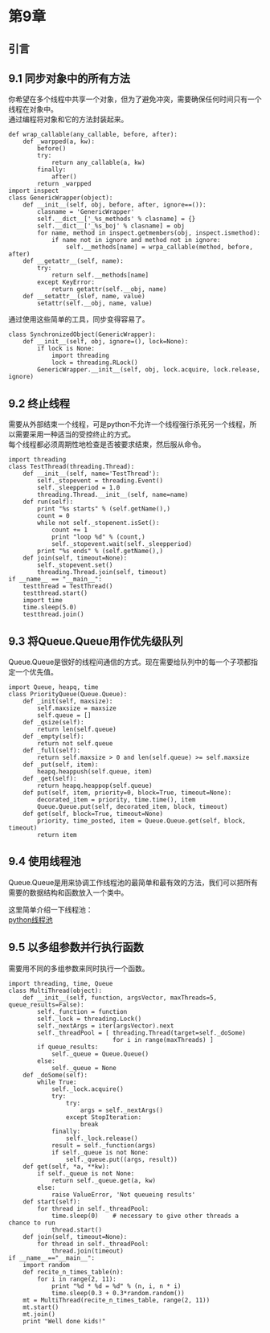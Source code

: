 第9章
========

引言
-----------

9.1 同步对象中的所有方法
--------------------------
你希望在多个线程中共享一个对象，但为了避免冲突，需要确保任何时间只有一个线程在对象中。  
通过编程将对象和它的方法封装起来。  

    def wrap_callable(any_callable, before, after):
        def _warpped(a, kw):
            before()
            try:
                return any_callable(a, kw)
            finally:
                after()
            return _warpped
    import inspect
    class GenericWrapper(object):
        def __init__(self, obj, before, after, ignore==()):
            clasname = 'GenericWrapper'
            self.__dict__['_%s_methods' % clasname] = {}
            self.__dict__['_%s_boj' % clasname] = obj
            for name, method in inspect.getmembers(obj, inspect.ismethod):
                if name not in ignore and method not in ignore:
                    self.__methods[name] = wrpa_callable(method, before, after)
        def __getattr__(self, name):
            try:
                return self.__methods[name]
            except KeyError:
                return getattr(self.__obj, name)
        def __setattr__(slef, name, value)
            setattr(self.__obj, name, value)

通过使用这些简单的工具，同步变得容易了。

    class SynchronizedObject(GenericWrapper):
        def __init__(self, obj, ignore=(), lock=None):
            if lock is None:
                import threading
                lock = threading.RLock()
            GenericWrapper.__init__(self, obj, lock.acquire, lock.release, ignore)


9.2 终止线程
--------------
需要从外部结束一个线程，可是python不允许一个线程强行杀死另一个线程，所以需要采用一种适当的受控终止的方式。  
每个线程都必须周期性地检查是否被要求结束，然后服从命令。  

    import threading
    class TestThread(threading.Thread):
        def __init__(self, name='TestThread'):
            self._stopevent = threading.Event()
            self._sleepperiod = 1.0
            threading.Thread.__init__(self, name=name)
        def run(self):
            print "%s starts" % (self.getName(),)
            count = 0
            while not self._stopenent.isSet():
                count += 1
                print "loop %d" % (count,)
                self._stopevent.wait(self._sleepperiod)
            print "%s ends" % (self.getName(),)
        def join(self, timeout=None):
            self._stopevent.set()
            threading.Thread.join(self, timeout)
    if __name__ == "__main__":
        testthread = TestThread()
        testthread.start()
        import time
        time.sleep(5.0)
        testthread.join()

9.3 将Queue.Queue用作优先级队列
-----------------------------------
Queue.Queue是很好的线程间通信的方式。现在需要给队列中的每一个子项都指定一个优先值。  

    import Queue, heapq, time
    class PriorityQueue(Queue.Queue):
        def _init(self, maxsize):
            self.maxsize = maxsize
            self.queue = []
        def _qsize(self):
            return len(self.queue)
        def _empty(self):
            return not self.queue
        def _full(self):
            return self.maxsize > 0 and len(self.queue) >= self.maxsize
        def _put(self, item):
            heapq.heappush(self.queue, item)
        def _get(self):
            return heapq.heappop(self.queue)
        def put(self, item, priority=0, block=True, timeout=None):
            decorated_item = priority, time.time(), item
            Queue.Queue.put(self, decorated_item, block, timeout)
        def get(self, block=True, timeout=None)
            priority, time_posted, item = Queue.Queue.get(self, block, timeout)
            return item

9.4 使用线程池
--------------------
Queue.Queue是用来协调工作线程池的最简单和最有效的方法，我们可以把所有需要的数据结构和函数放入一个类中。

这里简单介绍一下线程池：  
[python线程池](http://the5fire.com/python-thread-pool.html)

9.5 以多组参数并行执行函数
----------------------------
需要用不同的多组参数来同时执行一个函数。  

    import threading, time, Queue
    class MultiThread(object):
        def __init__(self, function, argsVector, maxThreads=5, queue_results=False):
            self._function = function
            self._lock = threading.Lock()
            self._nextArgs = iter(argsVector).next
            self._threadPool = [ threading.Thread(target=self._doSome)
                                 for i in range(maxThreads) ]
            if queue_results:
                self._queue = Queue.Queue()
            else:
                self._queue = None
        def _doSome(self):
            while True:
                self._lock.acquire()
                try:
                    try:
                        args = self._nextArgs()
                    except StopIteration:
                        break
                finally:
                    self._lock.release()
                result = self._function(args)
                if self._queue is not None:
                    self._queue.put((args, result))
        def get(self, *a, **kw):
            if self._queue is not None:
                return self._queue.get(a, kw)
            else:
                raise ValueError, 'Not queueing results'
        def start(self):
            for thread in self._threadPool:
                time.sleep(0)    # necessary to give other threads a chance to run
                thread.start()
        def join(self, timeout=None):
            for thread in self._threadPool:
                thread.join(timeout)
    if __name__=="__main__":
        import random
        def recite_n_times_table(n):
            for i in range(2, 11):
                print "%d * %d = %d" % (n, i, n * i)
                time.sleep(0.3 + 0.3*random.random())
        mt = MultiThread(recite_n_times_table, range(2, 11))
        mt.start()
        mt.join()
        print "Well done kids!"


